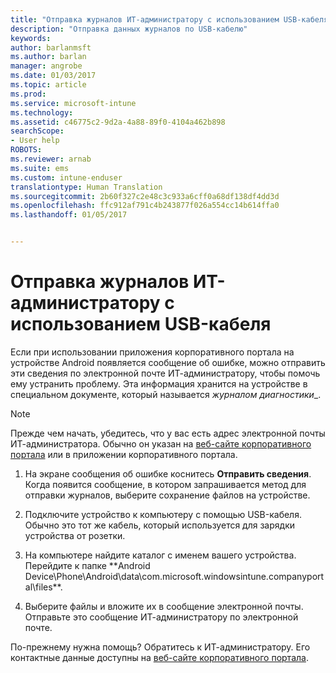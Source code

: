 ```yaml
---
title: "Отправка журналов ИТ-администратору с использованием USB-кабеля | Документация Майкрософт"
description: "Отправка данных журналов по USB-кабелю"
keywords: 
author: barlanmsft
ms.author: barlan
manager: angrobe
ms.date: 01/03/2017
ms.topic: article
ms.prod: 
ms.service: microsoft-intune
ms.technology: 
ms.assetid: c46775c2-9d2a-4a88-89f0-4104a462b898
searchScope:
- User help
ROBOTS: 
ms.reviewer: arnab
ms.suite: ems
ms.custom: intune-enduser
translationtype: Human Translation
ms.sourcegitcommit: 2b60f327c2e48c3c933a6cff0a68df138df4dd3d
ms.openlocfilehash: ffc912af791c4b243877f026a554cc14b614ffa0
ms.lasthandoff: 01/05/2017


---
```



# <a name="send-logs-to-your-it-admin-using-a-usb-cable"></a>Отправка журналов ИТ-администратору с использованием USB-кабеля

Если при использовании приложения корпоративного портала на устройстве Android появляется сообщение об ошибке, можно отправить эти сведения по электронной почте ИТ-администратору, чтобы помочь ему устранить проблему. Эта информация хранится на устройстве в специальном документе, который называется _журналом диагностики__.

> [!Note]
> Прежде чем начать, убедитесь, что у вас есть адрес электронной почты ИТ-администратора. Обычно он указан на [веб-сайте корпоративного портала](http://portal.manage.microsoft.com) или в приложении корпоративного портала.

1.  На экране сообщения об ошибке коснитесь **Отправить сведения**. Когда появится сообщение, в котором запрашивается метод для отправки журналов, выберите сохранение файлов на устройстве.

2.  Подключите устройство к компьютеру с помощью USB-кабеля. Обычно это тот же кабель, который используется для зарядки устройства от розетки.

3.  На компьютере найдите каталог с именем вашего устройства. Перейдите к папке **Android Device\Phone\Android\data\com.microsoft.windowsintune.companyportal\files\**.

4.  Выберите файлы и вложите их в сообщение электронной почты. Отправьте это сообщение ИТ-администратору по электронной почте.

По-прежнему нужна помощь? Обратитесь к ИТ-администратору. Его контактные данные доступны на [веб-сайте корпоративного портала](http://portal.manage.microsoft.com).


